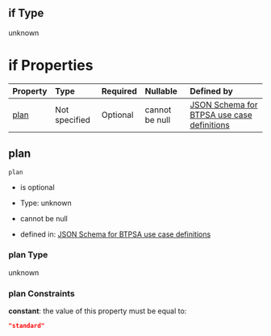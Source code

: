 ## if Type

unknown

# if Properties

| Property      | Type          | Required | Nullable       | Defined by                                                                                                                                                                                                                                  |
| :------------ | :------------ | :------- | :------------- | :------------------------------------------------------------------------------------------------------------------------------------------------------------------------------------------------------------------------------------------ |
| [plan](#plan) | Not specified | Optional | cannot be null | [JSON Schema for BTPSA use case definitions](btpsa-usecase-properties-services-items-allof-1-then-allof-80-then-allof-3-if-properties-plan.md "undefined#/properties/services/items/allOf/1/then/allOf/80/then/allOf/3/if/properties/plan") |

## plan



`plan`

*   is optional

*   Type: unknown

*   cannot be null

*   defined in: [JSON Schema for BTPSA use case definitions](btpsa-usecase-properties-services-items-allof-1-then-allof-80-then-allof-3-if-properties-plan.md "undefined#/properties/services/items/allOf/1/then/allOf/80/then/allOf/3/if/properties/plan")

### plan Type

unknown

### plan Constraints

**constant**: the value of this property must be equal to:

```json
"standard"
```
